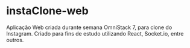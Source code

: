# instaClone-web
Aplicação Web criada durante semana OmniStack 7, para clone do Instagram. Criado para fins de estudo utilizando React, Socket.io, entre outros.
